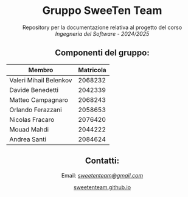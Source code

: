 <!-- <p align="center">
<img style="width: 140px" src="./logo/logo.png">
</p> -->
<h1 align="center">Gruppo SweeTen Team</h1>

<p align="center">Repository per la documentazione relativa al progetto del corso <br><em>Ingegneria del Software - 2024/2025</em></p>

<h2 align="center">Componenti del gruppo:</h2>

<div align="center">

| Membro                 | Matricola |
| ---------------------- | --------- |
| Valeri Mihail Belenkov | 2068232   |
| Davide Benedetti       | 2042339   |
| Matteo Campagnaro      | 2068243   |
| Orlando Ferazzani      | 2058653   |
| Nicolas Fracaro        | 2076420   |
| Mouad Mahdi            | 2044222   |
| Andrea Santi           | 2084624   |

</div>

<h2 align="center">Contatti:</h2>
<p align="center">Email: <a href="mailto:sweetenteam@gmail.com"><em>sweetenteam@gmail.com</em></a></p>
<p align="center"><a href="https://sweetenteam.github.io">sweetenteam.github.io</a></p>
